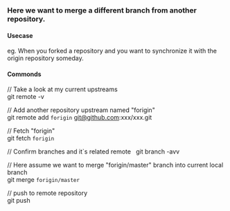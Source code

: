 ### Here we want to merge a different branch from another repository.  
  
   
#### Usecase  

eg. When you forked a repository and you want to synchronize it with the origin repository someday.

  
   
#### Commonds

// Take a look at my current upstreams    
git remote -v  

// Add another repository upstream named "forigin"   
git remote add `forigin` git@github.com:xxx/xxx.git  

// Fetch "forigin"  
git fetch `forigin`  

// Confirm branches and it`s related remote  
git branch -avv  

// Here assume we want to merge "forigin/master" branch into current local branch   
git merge `forigin/master`   

// push to remote repository   
git push
